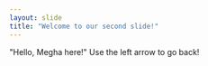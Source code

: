 ```yaml
---
layout: slide
title: "Welcome to our second slide!"
---
```

"Hello, Megha here!"
Use the left arrow to go back!
